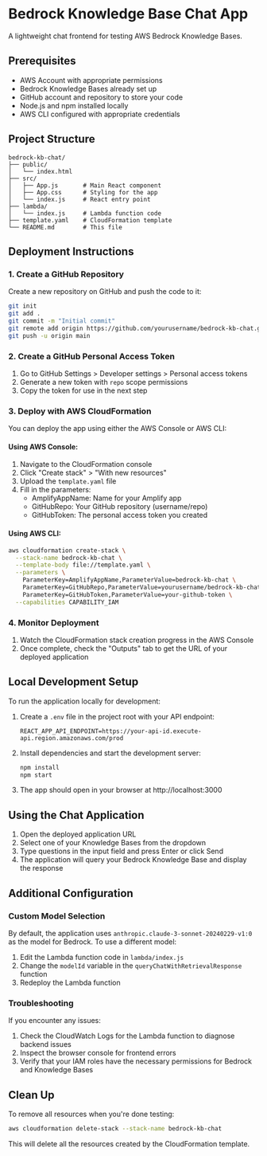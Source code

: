 # Bedrock Knowledge Base Chat App

A lightweight chat frontend for testing AWS Bedrock Knowledge Bases.

## Prerequisites

- AWS Account with appropriate permissions
- Bedrock Knowledge Bases already set up
- GitHub account and repository to store your code
- Node.js and npm installed locally
- AWS CLI configured with appropriate credentials

## Project Structure

```
bedrock-kb-chat/
├── public/
│   └── index.html
├── src/
│   ├── App.js       # Main React component
│   ├── App.css      # Styling for the app
│   └── index.js     # React entry point
├── lambda/
│   └── index.js     # Lambda function code
├── template.yaml    # CloudFormation template
└── README.md        # This file
```

## Deployment Instructions

### 1. Create a GitHub Repository

Create a new repository on GitHub and push the code to it:

```bash
git init
git add .
git commit -m "Initial commit"
git remote add origin https://github.com/yourusername/bedrock-kb-chat.git
git push -u origin main
```

### 2. Create a GitHub Personal Access Token

1. Go to GitHub Settings > Developer settings > Personal access tokens
2. Generate a new token with `repo` scope permissions
3. Copy the token for use in the next step

### 3. Deploy with AWS CloudFormation

You can deploy the app using either the AWS Console or AWS CLI:

#### Using AWS Console:

1. Navigate to the CloudFormation console
2. Click "Create stack" > "With new resources"
3. Upload the `template.yaml` file
4. Fill in the parameters:
   - AmplifyAppName: Name for your Amplify app
   - GitHubRepo: Your GitHub repository (username/repo)
   - GitHubToken: The personal access token you created

#### Using AWS CLI:

```bash
aws cloudformation create-stack \
  --stack-name bedrock-kb-chat \
  --template-body file://template.yaml \
  --parameters \
    ParameterKey=AmplifyAppName,ParameterValue=bedrock-kb-chat \
    ParameterKey=GitHubRepo,ParameterValue=yourusername/bedrock-kb-chat \
    ParameterKey=GitHubToken,ParameterValue=your-github-token \
  --capabilities CAPABILITY_IAM
```

### 4. Monitor Deployment

1. Watch the CloudFormation stack creation progress in the AWS Console
2. Once complete, check the "Outputs" tab to get the URL of your deployed application

## Local Development Setup

To run the application locally for development:

1. Create a `.env` file in the project root with your API endpoint:
   ```
   REACT_APP_API_ENDPOINT=https://your-api-id.execute-api.region.amazonaws.com/prod
   ```

2. Install dependencies and start the development server:
   ```bash
   npm install
   npm start
   ```

3. The app should open in your browser at http://localhost:3000

## Using the Chat Application

1. Open the deployed application URL
2. Select one of your Knowledge Bases from the dropdown
3. Type questions in the input field and press Enter or click Send
4. The application will query your Bedrock Knowledge Base and display the response

## Additional Configuration

### Custom Model Selection

By default, the application uses `anthropic.claude-3-sonnet-20240229-v1:0` as the model for Bedrock. To use a different model:

1. Edit the Lambda function code in `lambda/index.js`
2. Change the `modelId` variable in the `queryChatWithRetrievalResponse` function
3. Redeploy the Lambda function

### Troubleshooting

If you encounter any issues:

1. Check the CloudWatch Logs for the Lambda function to diagnose backend issues
2. Inspect the browser console for frontend errors
3. Verify that your IAM roles have the necessary permissions for Bedrock and Knowledge Bases

## Clean Up

To remove all resources when you're done testing:

```bash
aws cloudformation delete-stack --stack-name bedrock-kb-chat
```

This will delete all the resources created by the CloudFormation template.